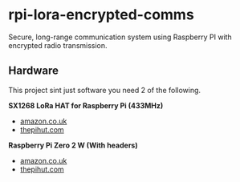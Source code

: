 # rpi-lora-encrypted-comms

Secure, long-range communication system using Raspberry PI with encrypted radio transmission.

## Hardware

This project sint just software you need 2 of the following.

**SX1268 LoRa HAT for Raspberry Pi (433MHz)**
- [amazon.co.uk](https://www.amazon.co.uk/dp/B07VSH881W)
- [thepihut.com](https://thepihut.com/products/sx1268-lora-hat-for-raspberry-pi-433mhz)

**Raspberry Pi Zero 2 W (With headers)**
- [amazon.co.uk](https://www.amazon.co.uk/dp/B09KLVX4RT)
- [thepihut.com](https://thepihut.com/products/raspberry-pi-zero-2?variant=43855634497731)
